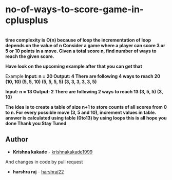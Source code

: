 # no-of-ways-to-score-game-in-cplusplus
<br>
<b>time complexity is O(n) because of loop the incrementation of loop depends on the value of n </b>
<b>Consider a game where a player can score 3 or 5 or 10 points in a move. Given a total score n, find number of ways to reach the given score.</b>

<b>Have look on the upcoming example after that you can get that</b>

Example
<b>Input: n = 20
Output: 4
There are following 4 ways to reach 20
(10, 10)
(5, 5, 10)
(5, 5, 5, 5)
(3, 3, 3, 3, 3, 5)

Input: n = 13
Output: 2
There are following 2 ways to reach 13
(3, 5, 5)
(3, 10)</b>

<b>The idea is to create a table of size n+1 to store counts of all scores from 0 to n. For every possible move (3, 5 and 10), increment values in table.</b> 
<b> answer is calculated using table (0to13) by using loops </b>
<b>this is all hope you done Thank you </b>
<b>Stay Tuned</b>
## Author

* **Krishna kakade**  - [krishnakakade1999](https://github.com/krishnakakade1999)

And changes in code by pull request 

* **harshra raj**  - [harshraj22](https://github.com/harshraj22)


